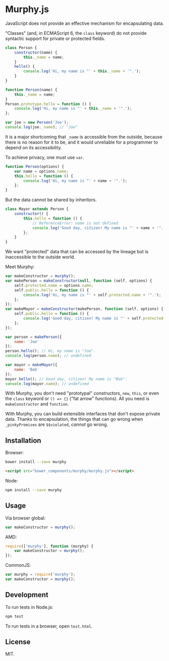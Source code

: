 # Murphy.js

JavaScript does not provide an effective mechanism for encapsulating data.

"Classes" (and, in ECMAScript 6, the `class` keyword) do not provide syntactic
support for private or protected fields.

```js
class Person {
    constructor(name) {
        this._name = name;
    }
    hello() {
        console.log('Hi, my name is "' + this._name + '".');
    }
}

function Person(name) {
    this._name = name;
}
Person.prototype.hello = function () {
    console.log('Hi, my name is "' + this._name + '".');
};

var joe = new Person('Joe');
console.log(joe._name); // "Joe"
```

It is a major shortcoming that `_name` is accessible from the outside, because
there is no reason for it to be, and it would unreliable for a programmer to
depend on its accessibility.

To achieve privacy, one must use `var`.

```js
function Person(options) {
    var name = options.name;
    this.hello = function () {
        console.log('Hi, my name is "' + name + '".');
    };
}
```

But the data cannot be shared by inheritors.

```js
class Mayor extends Person {
    constructor() {
        this.hello = function () {
            // ReferenceError: name is not defined
            console.log('Good day, citizen! My name is "' + name + '".');
        };
    }
}
```

We want "protected" data that can be accessed by the lineage but is inaccessible
to the outside world.

Meet Murphy:

```js
var makeConstructor = murphy();
var makePerson = makeConstructor(null, function (self, options) {
    self.protected.name = options.name;
    self.public.hello = function () {
        console.log('Hi, my name is "' + self.protected.name + '".');
    };
});
var makeMayor = makeConstructor(makePerson, function (self, options) {
    self.public.hello = function () {
        console.log('Good day, citizen! My name is "' + self.protected.name + '".');
    };
});

var person = makePerson({
    name: 'Joe'
});
person.hello(); // Hi, my name is "Joe".
console.log(person.name); // undefined

var mayor = makeMayor({
    name: 'Bob'
});
mayor.hello(); // Good day, citizen! My name is "Bob".
console.log(mayor.name); // undefined
```

With Murphy, you don't need "prototypal" constructors, `new`, `this`, or even
the `class` keyword or `() => {}` ("fat arrow" functions). All you need is
`makeConstructor` and `function`.

With Murphy, you can build extensible interfaces that don't expose private
data. Thanks to encapsulation, the things that can go wrong when
`_pinkyPromises` are `$$violated`, *cannot* go wrong.

## Installation

Browser:

```bash
bower install --save murphy
```

```html
<script src="bower_components/murphy/murphy.js"></script>
```

Node:

```bash
npm install --save murphy
```

## Usage

Via browser global:

```js
var makeConstructor = murphy();
```

AMD:

```js
require(['murphy'], function (murphy) {
    var makeConstructor = murphy();
});
```

CommonJS:

```js
var murphy = require('murphy');
var makeConstructor = murphy();
```

## Development

To run tests in Node.js:

```bash
npm test
```

To run tests in a browser, open `test.html`.

## License

MIT.

